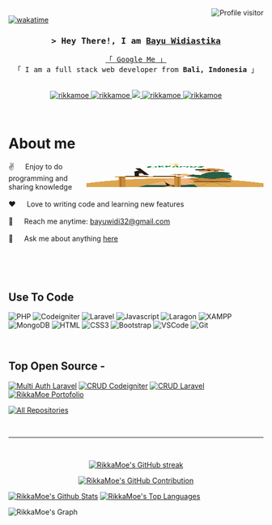 <a href="https://komarev.com/ghpvc/?username=rikkamoe">
  <img align="right" src="https://komarev.com/ghpvc/?username=rikkamoe&label=Visitors&color=0e75b6&style=flat" alt="Profile visitor" />
</a>


[![wakatime](https://wakatime.com/badge/user/eebb3dd8-d9b2-40de-9b88-6fd6cac99dbc.svg)](https://wakatime.com/@eebb3dd8-d9b2-40de-9b88-6fd6cac99dbc)

<!-- Intro  -->
<h3 align="center">
        <samp>&gt; Hey There!, I am
                <b><a target="_blank" href="https://rikkamoe.com">Bayu Widiastika</a></b>
        </samp>
</h3>


<p align="center">  
  <samp>
    <a href="https://www.google.com/search?q=Bayu+Widiastika">「 Google Me 」</a>
    <br>
    「 I am a full stack web developer from <b>Bali, Indonesia</b> 」
    <br>
    <br>
  </samp>
</p>

<p align="center">
 <a href="https://rikkamoe.github.io" target="blank">
  <img src="https://img.shields.io/badge/Website-DC143C?style=for-the-badge&logo=medium&logoColor=white" alt="rikkamoe" />
 </a>
 <a href="https://www.linkedin.com/in/bayuwidiastika/" target="_blank">
  <img src="https://img.shields.io/badge/LinkedIn-0077B5?style=for-the-badge&logo=linkedin&logoColor=white" alt="rikkamoe"/>
 </a>
 <!-- <a href="https://dev.to/rikkamoe" target="_blank">
  <img src="https://img.shields.io/badge/dev.to-0A0A0A?style=for-the-badge&logo=dev.to&logoColor=white" alt="rikkamoe" />
 </a> -->
 <a href="https://twitter.com/BayuWidiastika" target="_blank">
  <img src="https://img.shields.io/badge/Twitter-1DA1F2?style=for-the-badge&logo=twitter&logoColor=white" />
 </a>
 <a href="https://instagram.com/bayuwidiastika32" target="_blank">
  <img src="https://img.shields.io/badge/Instagram-fe4164?style=for-the-badge&logo=instagram&logoColor=white" alt="rikkamoe" />
 </a> 
 <a href="https://www.facebook.com/bayu.i.gaul" target="_blank">
  <img src="https://img.shields.io/badge/Facebook-20BEFF?&style=for-the-badge&logo=facebook&logoColor=white" alt="rikkamoe"  />
  </a> 
</p>
<br />

<!-- About Section -->
 # About me
 
<p>
 <img align="right" width="350" height="50" src="/assets/rikkamoe.gif" alt="Rikkamoe gif" />
  
 ✌️ &emsp; Enjoy to do programming and sharing knowledge <br/><br/>
 ❤️ &emsp; Love to writing code and learning new features<br/><br/>
 📧 &emsp; Reach me anytime: bayuwidi32@gmail.com<br/><br/>
 💬 &emsp; Ask me about anything [here](https://github.com/rikkamoe/rikkamoe/issues)

</p>

<br/>
<br/>
<br/>

## Use To Code

![PHP](https://img.shields.io/badge/PHP-7377AD?style=for-the-badge&logo=PHP&logoColor=black)
![Codeigniter](https://img.shields.io/badge/Codeigniter-FFFFFF?style=for-the-badge&logo=Codeigniter&logoColor=D64D33)
![Laravel](https://img.shields.io/badge/Laravel-1F2A3B?style=for-the-badge&logo=Laravel&logoColor=F04134)
![Javascript](https://img.shields.io/badge/Javascript-F0DB4F?style=for-the-badge&labelColor=black&logo=javascript&logoColor=F0DB4F)
![Laragon](https://img.shields.io/badge/Laragon-FFFFFF?style=for-the-badge&logo=Laragon&logoColor=3EB2FF)
![XAMPP](https://img.shields.io/badge/XAMPP-FE7E2E?style=for-the-badge&logo=XAMPP&logoColor=FFFFFF)
![MongoDB](https://img.shields.io/badge/MongoDB-4EA94B?style=for-the-badge&logo=mongodb&logoColor=white)
![HTML](https://img.shields.io/badge/HTML5-E34F26?style=for-the-badge&logo=html5&logoColor=white)
![CSS3](https://img.shields.io/badge/CSS3-1572B6?style=for-the-badge&logo=css3&logoColor=white)
![Bootstrap](https://img.shields.io/badge/Bootstrap-563D7C?style=for-the-badge&logo=bootstrap&logoColor=white)
![VSCode](https://img.shields.io/badge/Visual_Studio-0078d7?style=for-the-badge&logo=visual%20studio&logoColor=white)
![Git](https://img.shields.io/badge/Git-F05032?style=for-the-badge&logo=git&logoColor=white)

<br/>

## Top Open Source -
[![Multi Auth Laravel](https://github-readme-stats.vercel.app/api/pin/?username=rikkamoe&repo=multiauth-laravel&border_color=7F3FBF&bg_color=0D1117&title_color=C9D1D9&text_color=8B949E&icon_color=7F3FBF)](https://github.com/rikkamoe/multiauth-laravel)
[![CRUD Codeigniter](https://github-readme-stats.vercel.app/api/pin/?username=rikkamoe&repo=crud-codeigniter&border_color=7F3FBF&bg_color=0D1117&title_color=C9D1D9&text_color=8B949E&icon_color=7F3FBF)](https://github.com/rikkamoe/crud-codeigniter)
[![CRUD Laravel](https://github-readme-stats.vercel.app/api/pin/?username=rikkamoe&repo=crud-laravel&border_color=7F3FBF&bg_color=0D1117&title_color=C9D1D9&text_color=8B949E&icon_color=7F3FBF)](https://github.com/rikkamoe/crud-laravel)
[![RikkaMoe Portofolio](https://github-readme-stats.vercel.app/api/pin/?username=rikkamoe&repo=rikkamoe.github.io&border_color=7F3FBF&bg_color=0D1117&title_color=C9D1D9&text_color=8B949E&icon_color=7F3FBF)](https://github.com/rikkamoe/rikkamoe.github.io)

<p align="left">
  <a href="https://github.com/rikkamoe?tab=repositories" target="_blank"><img alt="All Repositories" title="All Repositories" src="https://img.shields.io/badge/-All%20Repos-2962FF?style=for-the-badge&logo=koding&logoColor=white"/></a>
</p>

<br/>
<hr/>
<br/>

<p align="center">
  <a href="https://github.com/rikkamoe">
    <img src="https://github-readme-streak-stats.herokuapp.com/?user=rikkamoe&theme=radical&border=7F3FBF&background=0D1117" alt="RikkaMoe's GitHub streak"/>
  </a>
</p>

<p align="center">
  <a href="https://github.com/rikkamoe">
    <img src="https://github-profile-summary-cards.vercel.app/api/cards/profile-details?username=rikkamoe&theme=radical" alt="RikkaMoe's GitHub Contribution"/>
  </a>
</p>

<a> 
    <a href="https://github.com/rikkamoe"><img alt="RikkaMoe's Github Stats" src="https://denvercoder1-github-readme-stats.vercel.app/api?username=rikkamoe&show_icons=true&count_private=true&theme=react&border_color=7F3FBF&bg_color=0D1117&title_color=F85D7F&icon_color=F8D866" height="192px" width="49.5%"/></a>
  <a href="https://github.com/rikkamoe"><img alt="RikkaMoe's Top Languages" src="https://denvercoder1-github-readme-stats.vercel.app/api/top-langs/?username=rikkamoe&langs_count=8&layout=compact&theme=react&border_color=7F3FBF&bg_color=0D1117&title_color=F85D7F&icon_color=F8D866" height="192px" width="49.5%"/></a>
  <br/>
</a>


![RikkaMoe's Graph](https://github-readme-activity-graph.vercel.app/graph?username=rikkamoe&custom_title=RikkaMoe's%20GitHub%20Activity%20Graph&bg_color=0D1117&color=7F3FBF&line=7F3FBF&point=7F3FBF&area_color=FFFFFF&title_color=FFFFFF&area=true)